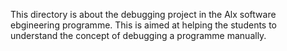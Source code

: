 This directory is about the debugging project in the Alx software ebgineering programme. This is aimed at helping the students to understand the concept of debugging a programme manually.
